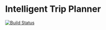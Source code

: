 # Intelligent Trip Planner 
[![Build Status](https://travis-ci.com/quangLinh9038/capstone.svg?token=n3xBwTA5sHzC8nPx9Tic&branch=master)](https://travis-ci.com/quangLinh9038/capstone) 

